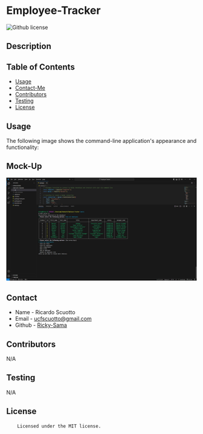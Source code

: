 # Employee-Tracker

![Github license](https://img.shields.io/badge/license-MIT-yellowgreen.svg)

## Description

## Table of Contents
* [Usage](#usage)
* [Contact-Me](#contact)
* [Contributors](#contributors)
* [Testing](#testing)
* [License](#license)


## Usage


The following image shows the command-line application's appearance and functionality:

## Mock-Up
![screenshot of application](./screenshots/Employee-Tracker%20screenshot.jpg)

## Contact
* Name - Ricardo Scuotto
* Email - ucfscuotto@gmail.com
* Github - [Ricky-Sama](https://github.com/Ricky-Sama/)
## Contributors
N/A
## Testing
N/A
## License

        Licensed under the MIT license.